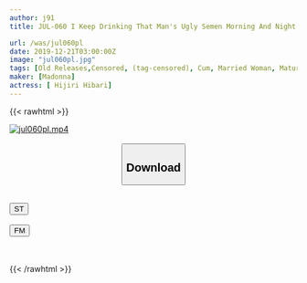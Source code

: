 ```yaml
---
author: j91
title: JUL-060 I Keep Drinking That Man's Ugly Semen Morning And Night. Fine Drinking "real Sperm" X Humiliation Drama Kiyoshi Maihara

url: /was/jul060pl
date: 2019-12-21T03:00:00Z
image: "jul060pl.jpg"
tags: [Old Releases,Censored, (tag-censored), Cum, Married Woman, Mature Woman]
maker: [Madonna]
actress: [ Hijiri Hibari]
---
```



{{< rawhtml >}}

<div class="video" data-videoid="BP1ywzjvAZiy4lo">
    <a href="javascript:;">
        <img src="/was/jul060pl/jul060pl.jpg" width="WIDTH" height="HEIGHT" alt="jul060pl.mp4" loading="lazy">
    </a>
</div>

<script type="text/javascript" src="https://j91.asia/asset/on-demand-st.js"></script>

<br>
  <link rel="stylesheet" href="https://j91.asia/asset/bs5.css">
  
  <center>
  <button class="btn btn-primary" type="button" data-bs-toggle="collapse" data-bs-target=".multi-collapse" aria-expanded="false" aria-controls="multiCollapseExample1 multiCollapseExample2"><h2>Download</h2></button></center>
</p>
<div class="row">
  <div class="col">
    <div class="collapse multi-collapse" id="multiCollapseExample1">
      <div class="card card-body">
	      	      <br>
<div class="buttons">  
<a href="https://streamtape.to/v/BP1ywzjvAZiy4lo" target="_blank"><button class="btn-hover color-3"><i class="fa fa-download"></i> ST</button></a></div>
    </div>
  </div>
</div>
  <div class="col">
    <div class="collapse multi-collapse" id="multiCollapseExample2">
      <div class="card card-body">
	      <br>
<div class="buttons">
    <a href="https://filemoon.sx/d/i7goj8pwudoi" target="_blank"><button class="btn-hover color-8"><i class="fa fa-download"></i> FM</button></a></div>
<br><br>
      </div>
    </div>
  </div>
</div>

{{< /rawhtml >}}